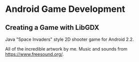 # Android Game Development
## Creating a Game with LibGDX

Java "Space Invaders" style 2D shooter game for Android 2.2.

All of the incredible artwork by me. Music and sounds from https://www.freesound.org/.
